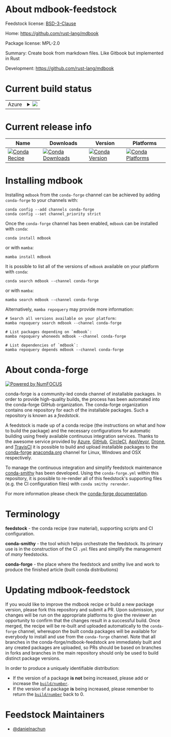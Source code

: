 About mdbook-feedstock
======================

Feedstock license: [BSD-3-Clause](https://github.com/conda-forge/mdbook-feedstock/blob/main/LICENSE.txt)

Home: https://github.com/rust-lang/mdbook

Package license: MPL-2.0

Summary: Create book from markdown files. Like Gitbook but implemented in Rust

Development: https://github.com/rust-lang/mdbook

Current build status
====================


<table>
    
  <tr>
    <td>Azure</td>
    <td>
      <details>
        <summary>
          <a href="https://dev.azure.com/conda-forge/feedstock-builds/_build/latest?definitionId=23899&branchName=main">
            <img src="https://dev.azure.com/conda-forge/feedstock-builds/_apis/build/status/mdbook-feedstock?branchName=main">
          </a>
        </summary>
        <table>
          <thead><tr><th>Variant</th><th>Status</th></tr></thead>
          <tbody><tr>
              <td>linux_64</td>
              <td>
                <a href="https://dev.azure.com/conda-forge/feedstock-builds/_build/latest?definitionId=23899&branchName=main">
                  <img src="https://dev.azure.com/conda-forge/feedstock-builds/_apis/build/status/mdbook-feedstock?branchName=main&jobName=linux&configuration=linux%20linux_64_" alt="variant">
                </a>
              </td>
            </tr><tr>
              <td>osx_64</td>
              <td>
                <a href="https://dev.azure.com/conda-forge/feedstock-builds/_build/latest?definitionId=23899&branchName=main">
                  <img src="https://dev.azure.com/conda-forge/feedstock-builds/_apis/build/status/mdbook-feedstock?branchName=main&jobName=osx&configuration=osx%20osx_64_" alt="variant">
                </a>
              </td>
            </tr><tr>
              <td>win_64</td>
              <td>
                <a href="https://dev.azure.com/conda-forge/feedstock-builds/_build/latest?definitionId=23899&branchName=main">
                  <img src="https://dev.azure.com/conda-forge/feedstock-builds/_apis/build/status/mdbook-feedstock?branchName=main&jobName=win&configuration=win%20win_64_" alt="variant">
                </a>
              </td>
            </tr>
          </tbody>
        </table>
      </details>
    </td>
  </tr>
</table>

Current release info
====================

| Name | Downloads | Version | Platforms |
| --- | --- | --- | --- |
| [![Conda Recipe](https://img.shields.io/badge/recipe-mdbook-green.svg)](https://anaconda.org/conda-forge/mdbook) | [![Conda Downloads](https://img.shields.io/conda/dn/conda-forge/mdbook.svg)](https://anaconda.org/conda-forge/mdbook) | [![Conda Version](https://img.shields.io/conda/vn/conda-forge/mdbook.svg)](https://anaconda.org/conda-forge/mdbook) | [![Conda Platforms](https://img.shields.io/conda/pn/conda-forge/mdbook.svg)](https://anaconda.org/conda-forge/mdbook) |

Installing mdbook
=================

Installing `mdbook` from the `conda-forge` channel can be achieved by adding `conda-forge` to your channels with:

```
conda config --add channels conda-forge
conda config --set channel_priority strict
```

Once the `conda-forge` channel has been enabled, `mdbook` can be installed with `conda`:

```
conda install mdbook
```

or with `mamba`:

```
mamba install mdbook
```

It is possible to list all of the versions of `mdbook` available on your platform with `conda`:

```
conda search mdbook --channel conda-forge
```

or with `mamba`:

```
mamba search mdbook --channel conda-forge
```

Alternatively, `mamba repoquery` may provide more information:

```
# Search all versions available on your platform:
mamba repoquery search mdbook --channel conda-forge

# List packages depending on `mdbook`:
mamba repoquery whoneeds mdbook --channel conda-forge

# List dependencies of `mdbook`:
mamba repoquery depends mdbook --channel conda-forge
```


About conda-forge
=================

[![Powered by
NumFOCUS](https://img.shields.io/badge/powered%20by-NumFOCUS-orange.svg?style=flat&colorA=E1523D&colorB=007D8A)](https://numfocus.org)

conda-forge is a community-led conda channel of installable packages.
In order to provide high-quality builds, the process has been automated into the
conda-forge GitHub organization. The conda-forge organization contains one repository
for each of the installable packages. Such a repository is known as a *feedstock*.

A feedstock is made up of a conda recipe (the instructions on what and how to build
the package) and the necessary configurations for automatic building using freely
available continuous integration services. Thanks to the awesome service provided by
[Azure](https://azure.microsoft.com/en-us/services/devops/), [GitHub](https://github.com/),
[CircleCI](https://circleci.com/), [AppVeyor](https://www.appveyor.com/),
[Drone](https://cloud.drone.io/welcome), and [TravisCI](https://travis-ci.com/)
it is possible to build and upload installable packages to the
[conda-forge](https://anaconda.org/conda-forge) [anaconda.org](https://anaconda.org/)
channel for Linux, Windows and OSX respectively.

To manage the continuous integration and simplify feedstock maintenance
[conda-smithy](https://github.com/conda-forge/conda-smithy) has been developed.
Using the ``conda-forge.yml`` within this repository, it is possible to re-render all of
this feedstock's supporting files (e.g. the CI configuration files) with ``conda smithy rerender``.

For more information please check the [conda-forge documentation](https://conda-forge.org/docs/).

Terminology
===========

**feedstock** - the conda recipe (raw material), supporting scripts and CI configuration.

**conda-smithy** - the tool which helps orchestrate the feedstock.
                   Its primary use is in the construction of the CI ``.yml`` files
                   and simplify the management of *many* feedstocks.

**conda-forge** - the place where the feedstock and smithy live and work to
                  produce the finished article (built conda distributions)


Updating mdbook-feedstock
=========================

If you would like to improve the mdbook recipe or build a new
package version, please fork this repository and submit a PR. Upon submission,
your changes will be run on the appropriate platforms to give the reviewer an
opportunity to confirm that the changes result in a successful build. Once
merged, the recipe will be re-built and uploaded automatically to the
`conda-forge` channel, whereupon the built conda packages will be available for
everybody to install and use from the `conda-forge` channel.
Note that all branches in the conda-forge/mdbook-feedstock are
immediately built and any created packages are uploaded, so PRs should be based
on branches in forks and branches in the main repository should only be used to
build distinct package versions.

In order to produce a uniquely identifiable distribution:
 * If the version of a package **is not** being increased, please add or increase
   the [``build/number``](https://docs.conda.io/projects/conda-build/en/latest/resources/define-metadata.html#build-number-and-string).
 * If the version of a package **is** being increased, please remember to return
   the [``build/number``](https://docs.conda.io/projects/conda-build/en/latest/resources/define-metadata.html#build-number-and-string)
   back to 0.

Feedstock Maintainers
=====================

* [@danielnachun](https://github.com/danielnachun/)

